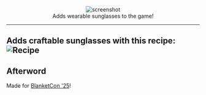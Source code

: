 <!--suppress HtmlDeprecatedTag, XmlDeprecatedElement -->
<center><img alt="screenshot" src="https://cdn.modrinth.com/data/P1u9z9xS/images/89f80ac78ca4e1859b499a04197481ebeac1ad09.png" /></center>

<center>
Adds wearable sunglasses to the game!
</center>

---
Adds craftable sunglasses with this recipe:<br/>
![Recipe](https://cdn.modrinth.com/data/P1u9z9xS/images/c5accea9a278c42c399cca756edaf8dd18c02e48.png)
---

## Afterword
Made for [BlanketCon '25](https://modfest.net/bc25)!



